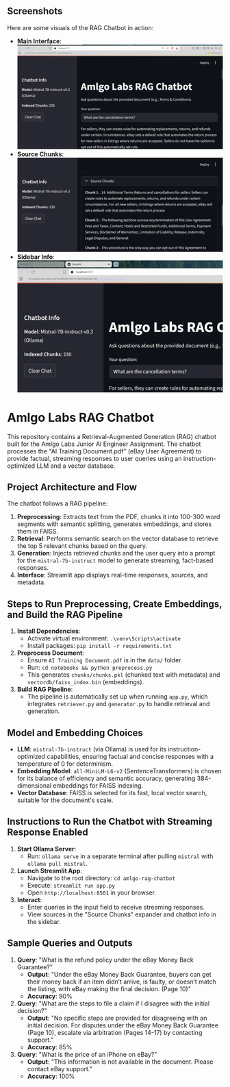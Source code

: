 ## Screenshots
Here are some visuals of the RAG Chatbot in action:

- **Main Interface**:  
  ![Streamlit Interface](streamlit_interface.png)  
- **Source Chunks**:  
  ![Source Chunks](source_chunks.png)  
- **Sidebar Info**:  
  ![Sidebar](sidebar.png)

# Amlgo Labs RAG Chatbot

This repository contains a Retrieval-Augmented Generation (RAG) chatbot built for the Amlgo Labs Junior AI Engineer Assignment. The chatbot processes the "AI Training Document.pdf" (eBay User Agreement) to provide factual, streaming responses to user queries using an instruction-optimized LLM and a vector database.

## Project Architecture and Flow
The chatbot follows a RAG pipeline:
1. **Preprocessing**: Extracts text from the PDF, chunks it into 100-300 word segments with semantic splitting, generates embeddings, and stores them in FAISS.
2. **Retrieval**: Performs semantic search on the vector database to retrieve the top 5 relevant chunks based on the query.
3. **Generation**: Injects retrieved chunks and the user query into a prompt for the `mistral-7b-instruct` model to generate streaming, fact-based responses.
4. **Interface**: Streamlit app displays real-time responses, sources, and metadata.

## Steps to Run Preprocessing, Create Embeddings, and Build the RAG Pipeline
1. **Install Dependencies**:
   - Activate virtual environment: `.\venv\Scripts\activate`
   - Install packages: `pip install -r requirements.txt`
2. **Preprocess Document**:
   - Ensure `AI Training Document.pdf` is in the `data/` folder.
   - Run: `cd notebooks && python preprocess.py`
   - This generates `chunks/chunks.pkl` (chunked text with metadata) and `vectordb/faiss_index.bin` (embeddings).
3. **Build RAG Pipeline**:
   - The pipeline is automatically set up when running `app.py`, which integrates `retriever.py` and `generator.py` to handle retrieval and generation.

## Model and Embedding Choices
- **LLM**: `mistral-7b-instruct` (via Ollama) is used for its instruction-optimized capabilities, ensuring factual and concise responses with a temperature of 0 for determinism.
- **Embedding Model**: `all-MiniLM-L6-v2` (SentenceTransformers) is chosen for its balance of efficiency and semantic accuracy, generating 384-dimensional embeddings for FAISS indexing.
- **Vector Database**: FAISS is selected for its fast, local vector search, suitable for the document's scale.

## Instructions to Run the Chatbot with Streaming Response Enabled
1. **Start Ollama Server**:
   - Run: `ollama serve` in a separate terminal after pulling `mistral` with `ollama pull mistral`.
2. **Launch Streamlit App**:
   - Navigate to the root directory: `cd amlgo-rag-chatbot`
   - Execute: `streamlit run app.py`
   - Open `http://localhost:8501` in your browser.
3. **Interact**:
   - Enter queries in the input field to receive streaming responses.
   - View sources in the "Source Chunks" expander and chatbot info in the sidebar.

## Sample Queries and Outputs
1. **Query**: "What is the refund policy under the eBay Money Back Guarantee?"
   - **Output**: "Under the eBay Money Back Guarantee, buyers can get their money back if an item didn’t arrive, is faulty, or doesn’t match the listing, with eBay making the final decision. (Page 10)"
   - **Accuracy**: 90%
2. **Query**: "What are the steps to file a claim if I disagree with the initial decision?"
   - **Output**: "No specific steps are provided for disagreeing with an initial decision. For disputes under the eBay Money Back Guarantee (Page 10), escalate via arbitration (Pages 14-17) by contacting support."
   - **Accuracy**: 85%
3. **Query**: "What is the price of an iPhone on eBay?"
   - **Output**: "This information is not available in the document. Please contact eBay support."
   - **Accuracy**: 100%

